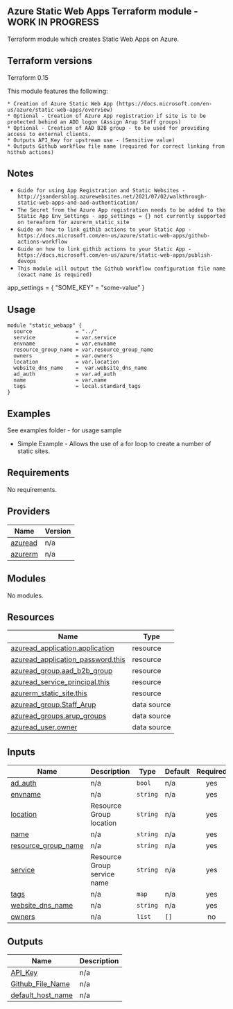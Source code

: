 ## Azure Static Web Apps Terraform module - WORK IN PROGRESS

Terraform module which creates Static Web Apps on Azure.

## Terraform versions

Terraform 0.15

This module features the following:

```
* Creation of Azure Static Web App (https://docs.microsoft.com/en-us/azure/static-web-apps/overview)   
* Optional - Creation of Azure App registration if site is to be protected behind an ADD logon (Assign Arup Staff groups)
* Optional - Creation of AAD B2B group - to be used for providing access to external clients.
* Outputs API_Key for upstream use - (Sensitive value)
* Outputs Github workflow file name (required for correct linking from hithub actions)

```

## Notes
* `Guide for using App Registration and Static Websites -http://jsandersblog.azurewebsites.net/2021/07/02/walkthrough-static-web-apps-and-aad-authentication/`
* `The Secret from the Azure App registration needs to be added to the Static App Env_Settings - app_settings = {} not currently supported on tereaform for azurerm_static_site`
* `Guide on how to link githib actions to your Static App - https://docs.microsoft.com/en-us/azure/static-web-apps/github-actions-workflow`
* `Guide on how to link githib actions to your Static App - https://docs.microsoft.com/en-us/azure/static-web-apps/publish-devops`
* `This module will output the Github workflow configuration file name (exact name is required)`




 app_settings = {
    "SOME_KEY" = "some-value"
  }


## Usage

```hcl
module "static_webapp" {
  source              = "../"
  service             = var.service
  envname             = var.envname
  resource_group_name = var.resource_group_name
  owners              = var.owners
  location            = var.location
  website_dns_name    =  var.website_dns_name
  ad_auth             = var.ad_auth 
  name                = var.name
  tags                = local.standard_tags
}

```
## Examples

See examples folder - for usage sample

* Simple Example - Allows the use of a for loop to create a number of static sites.



## Requirements

No requirements.

## Providers

| Name | Version |
|------|---------|
| <a name="provider_azuread"></a> [azuread](#provider\_azuread) | n/a |
| <a name="provider_azurerm"></a> [azurerm](#provider\_azurerm) | n/a |

## Modules

No modules.

## Resources

| Name | Type |
|------|------|
| [azuread_application.application](https://registry.terraform.io/providers/hashicorp/azuread/latest/docs/resources/application) | resource |
| [azuread_application_password.this](https://registry.terraform.io/providers/hashicorp/azuread/latest/docs/resources/application_password) | resource |
| [azuread_group.aad_b2b_group](https://registry.terraform.io/providers/hashicorp/azuread/latest/docs/resources/group) | resource |
| [azuread_service_principal.this](https://registry.terraform.io/providers/hashicorp/azuread/latest/docs/resources/service_principal) | resource |
| [azurerm_static_site.this](https://registry.terraform.io/providers/hashicorp/azurerm/latest/docs/resources/static_site) | resource |
| [azuread_group.Staff_Arup](https://registry.terraform.io/providers/hashicorp/azuread/latest/docs/data-sources/group) | data source |
| [azuread_groups.arup_groups](https://registry.terraform.io/providers/hashicorp/azuread/latest/docs/data-sources/groups) | data source |
| [azuread_user.owner](https://registry.terraform.io/providers/hashicorp/azuread/latest/docs/data-sources/user) | data source |

## Inputs

| Name | Description | Type | Default | Required |
|------|-------------|------|---------|:--------:|
| <a name="input_ad_auth"></a> [ad\_auth](#input\_ad\_auth) | n/a | `bool` | n/a | yes |
| <a name="input_envname"></a> [envname](#input\_envname) | n/a | `string` | n/a | yes |
| <a name="input_location"></a> [location](#input\_location) | Resource Group location | `string` | n/a | yes |
| <a name="input_name"></a> [name](#input\_name) | n/a | `string` | n/a | yes |
| <a name="input_resource_group_name"></a> [resource\_group\_name](#input\_resource\_group\_name) | n/a | `string` | n/a | yes |
| <a name="input_service"></a> [service](#input\_service) | Resource Group service name | `string` | n/a | yes |
| <a name="input_tags"></a> [tags](#input\_tags) | n/a | `map` | n/a | yes |
| <a name="input_website_dns_name"></a> [website\_dns\_name](#input\_website\_dns\_name) | n/a | `string` | n/a | yes |
| <a name="input_owners"></a> [owners](#input\_owners) | n/a | `list` | `[]` | no |

## Outputs

| Name | Description |
|------|-------------|
| <a name="output_API_Key"></a> [API\_Key](#output\_API\_Key) | n/a |
| <a name="output_Github_File_Name"></a> [Github\_File\_Name](#output\_Github\_File\_Name) | n/a |
| <a name="output_default_host_name"></a> [default\_host\_name](#output\_default\_host\_name) | n/a |
